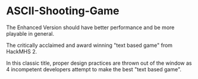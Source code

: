 # ASCII-Shooting-Game

The Enhanced Version should have better performance and be more playable in general.

The critically acclaimed and award winning "text based game" from HackMHS 2.

In this classic title, proper design practices are thrown out of the window as 4 incompetent 
developers attempt to make the best "text based game".
